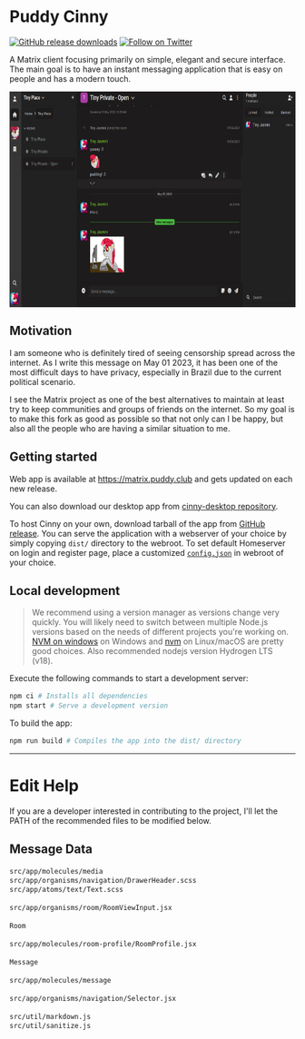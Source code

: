 # Puddy Cinny
<p>
    <a href="https://github.com/JasminDreasond/Puddy-Cinny/releases">
        <img alt="GitHub release downloads" src="https://img.shields.io/github/downloads/JasminDreasond/Puddy-Cinny/total?logo=github&style=social"></a>
    <a href="https://twitter.com/intent/follow?screen_name=JasminDreasond">
        <img alt="Follow on Twitter" src="https://img.shields.io/twitter/follow/JasminDreasond?logo=twitter&style=social"></a>
</p>

A Matrix client focusing primarily on simple, elegant and secure interface. The main goal is to have an instant messaging application that is easy on people and has a modern touch.

<img align="center" src="https://github.com/JasminDreasond/Puddy-Cinny/blob/dev/public/img/assets/preview-1.png?raw=true" height="380">

## Motivation
I am someone who is definitely tired of seeing censorship spread across the internet. As I write this message on May 01 2023, it has been one of the most difficult days to have privacy, especially in Brazil due to the current political scenario.

I see the Matrix project as one of the best alternatives to maintain at least try to keep communities and groups of friends on the internet. So my goal is to make this fork as good as possible so that not only can I be happy, but also all the people who are having a similar situation to me.

## Getting started
Web app is available at https://matrix.puddy.club and gets updated on each new release.

You can also download our desktop app from [cinny-desktop repository](https://github.com/JasminDreasond/Puddy-Cinny-Desktop).

To host Cinny on your own, download tarball of the app from [GitHub release](https://github.com/JasminDreasond/Puddy-Cinny/releases/latest).
You can serve the application with a webserver of your choice by simply copying `dist/` directory to the webroot. 
To set default Homeserver on login and register page, place a customized [`config.json`](config.json) in webroot of your choice.


## Local development
> We recommend using a version manager as versions change very quickly. You will likely need to switch 
between multiple Node.js versions based on the needs of different projects you're working on. [NVM on windows](https://github.com/coreybutler/nvm-windows#installation--upgrades) on Windows and [nvm](https://github.com/nvm-sh/nvm) on Linux/macOS are pretty good choices. Also recommended nodejs version Hydrogen LTS (v18).

Execute the following commands to start a development server:
```sh
npm ci # Installs all dependencies
npm start # Serve a development version
```

To build the app:
```sh
npm run build # Compiles the app into the dist/ directory
```

<hr/>

# Edit Help

If you are a developer interested in contributing to the project, I'll let the PATH of the recommended files to be modified below.

## Message Data

    src/app/molecules/media
    src/app/organisms/navigation/DrawerHeader.scss
    src/app/atoms/text/Text.scss

    src/app/organisms/room/RoomViewInput.jsx

    Room
    
    src/app/molecules/room-profile/RoomProfile.jsx

    Message

    src/app/molecules/message

    src/app/organisms/navigation/Selector.jsx

    src/util/markdown.js
    src/util/sanitize.js